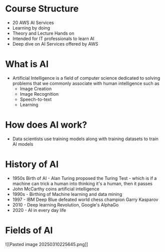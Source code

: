 # Course Structure
 - 20 AWS AI Services
 - Learning by doing
 - Theory and Lecture Hands on
 - Intended for IT professionals to learn AI
 - Deep dive on AI Services offered by AWS

# What is AI
 - Artificial Intelligence is a field of computer science dedicated to solving problems that we commonly associate with human intelligence such as
	 - Image Creation
	 - Image Recognition
	 - Speech-to-text
	 - Learning

# How does AI work?
 - Data scientists use training models along with training datasets to train AI models

# History of AI
 - 1950s Birth of AI - Alan Turing proposed the Turing Test - which is if a machine can trick a human into thinking it's a human, then it passes
 - John McCarthy coins artificial intelligence
 - 1990s - Birthing of Machine learning and data mining
 - 1997 - IBM Deep Blue defeated world chess champion Garry Kasparov
 - 2010 - Deep learning Revolution, Google's AlphaGo
 - 2020 - AI in every day life

# Fields of AI
 ![[Pasted image 20250310225645.png]]